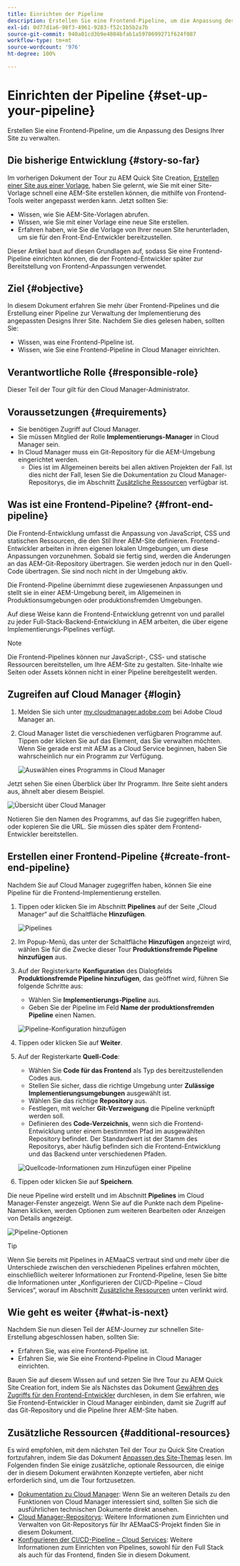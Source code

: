 ```yaml
---
title: Einrichten der Pipeline
description: Erstellen Sie eine Frontend-Pipeline, um die Anpassung des Designs Ihrer Site zu verwalten.
exl-id: 0d77d1a6-98f3-4961-9283-f52c1b5b2a7b
source-git-commit: 940a01cd3b9e4804bfab1a5970699271f624f087
workflow-type: tm+mt
source-wordcount: '976'
ht-degree: 100%

---
```


# Einrichten der Pipeline {#set-up-your-pipeline}

Erstellen Sie eine Frontend-Pipeline, um die Anpassung des Designs Ihrer Site zu verwalten.

## Die bisherige Entwicklung {#story-so-far}

Im vorherigen Dokument der Tour zu AEM Quick Site Creation, [Erstellen einer Site aus einer Vorlage](create-site.md), haben Sie gelernt, wie Sie mit einer Site-Vorlage schnell eine AEM-Site erstellen können, die mithilfe von Frontend-Tools weiter angepasst werden kann. Jetzt sollten Sie:

* Wissen, wie Sie AEM-Site-Vorlagen abrufen.
* Wissen, wie Sie mit einer Vorlage eine neue Site erstellen.
* Erfahren haben, wie Sie die Vorlage von Ihrer neuen Site herunterladen, um sie für den Front-End-Entwickler bereitzustellen.

Dieser Artikel baut auf diesen Grundlagen auf, sodass Sie eine Frontend-Pipeline einrichten können, die der Frontend-Entwickler später zur Bereitstellung von Frontend-Anpassungen verwendet.

## Ziel {#objective}

In diesem Dokument erfahren Sie mehr über Frontend-Pipelines und die Erstellung einer Pipeline zur Verwaltung der Implementierung des angepassten Designs Ihrer Site. Nachdem Sie dies gelesen haben, sollten Sie:

* Wissen, was eine Frontend-Pipeline ist.
* Wissen, wie Sie eine Frontend-Pipeline in Cloud Manager einrichten.

## Verantwortliche Rolle {#responsible-role}

Dieser Teil der Tour gilt für den Cloud Manager-Administrator.

## Voraussetzungen {#requirements}

* Sie benötigen Zugriff auf Cloud Manager.
* Sie müssen Mitglied der Rolle **Implementierungs-Manager** in Cloud Manager sein.
* In Cloud Manager muss ein Git-Repository für die AEM-Umgebung eingerichtet werden.
   * Dies ist im Allgemeinen bereits bei allen aktiven Projekten der Fall. Ist dies nicht der Fall, lesen Sie die Dokumentation zu Cloud Manager-Repositorys, die im Abschnitt [Zusätzliche Ressourcen](#additional-resources) verfügbar ist.

## Was ist eine Frontend-Pipeline? {#front-end-pipeline}

Die Frontend-Entwicklung umfasst die Anpassung von JavaScript, CSS und statischen Ressourcen, die den Stil Ihrer AEM-Site definieren. Frontend-Entwickler arbeiten in ihren eigenen lokalen Umgebungen, um diese Anpassungen vorzunehmen. Sobald sie fertig sind, werden die Änderungen an das AEM-Git-Repository übertragen. Sie werden jedoch nur in den Quell-Code übertragen. Sie sind noch nicht in der Umgebung aktiv.

Die Frontend-Pipeline übernimmt diese zugewiesenen Anpassungen und stellt sie in einer AEM-Umgebung bereit, im Allgemeinen in Produktionsumgebungen oder produktionsfremden Umgebungen.

Auf diese Weise kann die Frontend-Entwicklung getrennt von und parallel zu jeder Full-Stack-Backend-Entwicklung in AEM arbeiten, die über eigene Implementierungs-Pipelines verfügt.

>[!NOTE]
>
>Die Frontend-Pipelines können nur JavaScript-, CSS- und statische Ressourcen bereitstellen, um Ihre AEM-Site zu gestalten. Site-Inhalte wie Seiten oder Assets können nicht in einer Pipeline bereitgestellt werden.

## Zugreifen auf Cloud Manager {#login}

1. Melden Sie sich unter [my.cloudmanager.adobe.com](https://my.cloudmanager.adobe.com/) bei Adobe Cloud Manager an.

1. Cloud Manager listet die verschiedenen verfügbaren Programme auf. Tippen oder klicken Sie auf das Element, das Sie verwalten möchten. Wenn Sie gerade erst mit AEM as a Cloud Service beginnen, haben Sie wahrscheinlich nur ein Programm zur Verfügung.

   ![Auswählen eines Programms in Cloud Manager](assets/cloud-manager-select-program.png)

Jetzt sehen Sie einen Überblick über Ihr Programm. Ihre Seite sieht anders aus, ähnelt aber diesem Beispiel.

![Übersicht über Cloud Manager](assets/cloud-manager-overview.png)

Notieren Sie den Namen des Programms, auf das Sie zugegriffen haben, oder kopieren Sie die URL. Sie müssen dies später dem Frontend-Entwickler bereitstellen.

## Erstellen einer Frontend-Pipeline {#create-front-end-pipeline}

Nachdem Sie auf Cloud Manager zugegriffen haben, können Sie eine Pipeline für die Frontend-Implementierung erstellen.

1. Tippen oder klicken Sie im Abschnitt **Pipelines** auf der Seite „Cloud Manager“ auf die Schaltfläche **Hinzufügen**.

   ![Pipelines](assets/pipelines-add.png)

1. Im Popup-Menü, das unter der Schaltfläche **Hinzufügen** angezeigt wird, wählen Sie für die Zwecke dieser Tour **Produktionsfremde Pipeline hinzufügen** aus.

1. Auf der Registerkarte **Konfiguration** des Dialogfelds **Produktionsfremde Pipeline hinzufügen**, das geöffnet wird, führen Sie folgende Schritte aus:
   * Wählen Sie **Implementierungs-Pipeline** aus.
   * Geben Sie der Pipeline im Feld **Name der produktionsfremden Pipeline** einen Namen.

   ![Pipeline-Konfiguration hinzufügen](assets/add-pipeline-configuration.png)

1. Tippen oder klicken Sie auf **Weiter**.

1. Auf der Registerkarte **Quell-Code**:
   * Wählen Sie **Code für das Frontend** als Typ des bereitzustellenden Codes aus.
   * Stellen Sie sicher, dass die richtige Umgebung unter **Zulässige Implementierungsumgebungen** ausgewählt ist.
   * Wählen Sie das richtige **Repository** aus.
   * Festlegen, mit welcher **Git-Verzweigung** die Pipeline verknüpft werden soll.
   * Definieren des **Code-Verzeichnis**, wenn sich die Frontend-Entwicklung unter einem bestimmten Pfad im ausgewählten Repository befindet. Der Standardwert ist der Stamm des Repositorys, aber häufig befinden sich die Frontend-Entwicklung und das Backend unter verschiedenen Pfaden.

   ![Quellcode-Informationen zum Hinzufügen einer Pipeline](assets/add-pipeline-source-code.png)

1. Tippen oder klicken Sie auf **Speichern**.

Die neue Pipeline wird erstellt und im Abschnitt **Pipelines** im Cloud Manager-Fenster angezeigt. Wenn Sie auf die Punkte nach dem Pipeline-Namen klicken, werden Optionen zum weiteren Bearbeiten oder Anzeigen von Details angezeigt.

![Pipeline-Optionen](assets/new-pipeline.png)

>[!TIP]
>
>Wenn Sie bereits mit Pipelines in AEMaaCS vertraut sind und mehr über die Unterschiede zwischen den verschiedenen Pipelines erfahren möchten, einschließlich weiterer Informationen zur Frontend-Pipeline, lesen Sie bitte die Informationen unter „Konfigurieren der CI/CD-Pipeline – Cloud Services“, worauf im Abschnitt [Zusätzliche Ressourcen](#additional-resources) unten verlinkt wird.

## Wie geht es weiter {#what-is-next}

Nachdem Sie nun diesen Teil der AEM-Journey zur schnellen Site-Erstellung abgeschlossen haben, sollten Sie:

* Erfahren Sie, was eine Frontend-Pipeline ist.
* Erfahren Sie, wie Sie eine Frontend-Pipeline in Cloud Manager einrichten.

Bauen Sie auf diesem Wissen auf und setzen Sie Ihre Tour zu AEM Quick Site Creation fort, indem Sie als Nächstes das Dokument [Gewähren des Zugriffs für den Frontend-Entwickler](grant-access.md) durchlesen, in dem Sie erfahren, wie Sie Frontend-Entwickler in Cloud Manager einbinden, damit sie Zugriff auf das Git-Repository und die Pipeline Ihrer AEM-Site haben.

## Zusätzliche Ressourcen {#additional-resources}

Es wird empfohlen, mit dem nächsten Teil der Tour zu Quick Site Creation fortzufahren, indem Sie das Dokument [Anpassen des Site-Themas](customize-theme.md) lesen. Im Folgenden finden Sie einige zusätzliche, optionale Ressourcen, die einige der in diesem Dokument erwähnten Konzepte vertiefen, aber nicht erforderlich sind, um die Tour fortzusetzen.

* [Dokumentation zu Cloud Manager](https://experienceleague.adobe.com/docs/experience-manager-cloud-service/content/onboarding/onboarding-concepts/cloud-manager-introduction.html?lang=de): Wenn Sie an weiteren Details zu den Funktionen von Cloud Manager interessiert sind, sollten Sie sich die ausführlichen technischen Dokumente direkt ansehen.
* [Cloud Manager-Repositorys](/help/implementing/cloud-manager/managing-code/cloud-manager-repositories.md): Weitere Informationen zum Einrichten und Verwalten von Git-Repositorys für Ihr AEMaaCS-Projekt finden Sie in diesem Dokument.
* [Konfigurieren der CI/CD-Pipeline – Cloud Services](/help/implementing/cloud-manager/configuring-pipelines/introduction-ci-cd-pipelines.md): Weitere Informationen zum Einrichten von Pipelines, sowohl für den Full Stack als auch für das Frontend, finden Sie in diesem Dokument.
